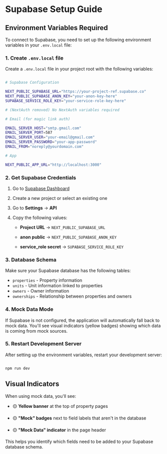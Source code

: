# Supabase Setup Guide

## Environment Variables Required

To connect to Supabase, you need to set up the following environment variables in your `.env.local` file:

### 1. Create `.env.local` file

Create a `.env.local` file in your project root with the following variables:

```bash

# Supabase Configuration

NEXT_PUBLIC_SUPABASE_URL="https://your-project-ref.supabase.co"
NEXT_PUBLIC_SUPABASE_ANON_KEY="your-anon-key-here"
SUPABASE_SERVICE_ROLE_KEY="your-service-role-key-here"

# (NextAuth removed) No NextAuth variables required

# Email (for magic link auth)

EMAIL_SERVER_HOST="smtp.gmail.com"
EMAIL_SERVER_PORT=587
EMAIL_SERVER_USER="your-email@gmail.com"
EMAIL_SERVER_PASSWORD="your-app-password"
EMAIL_FROM="noreply@yourdomain.com"

# App

NEXT_PUBLIC_APP_URL="http://localhost:3000"

```

### 2. Get Supabase Credentials

1. Go to [Supabase Dashboard](https://supabase.com/dashboard)
2. Create a new project or select an existing one
3. Go to **Settings** → **API**

4. Copy the following values:
   - **Project URL** → `NEXT_PUBLIC_SUPABASE_URL`

   - **anon public** → `NEXT_PUBLIC_SUPABASE_ANON_KEY`

   - **service_role secret** → `SUPABASE_SERVICE_ROLE_KEY`

### 3. Database Schema

Make sure your Supabase database has the following tables:
- `properties` - Property information
- `units` - Unit information linked to properties
- `owners` - Owner information
- `ownerships` - Relationship between properties and owners

### 4. Mock Data Mode

If Supabase is not configured, the application will automatically fall back to mock data. You'll see visual indicators
(yellow badges) showing which data is coming from mock sources.

### 5. Restart Development Server

After setting up the environment variables, restart your development server:

```bash

npm run dev

```

## Visual Indicators

When using mock data, you'll see:
- 🟡 **Yellow banner** at the top of property pages

- 🟡 **"Mock" badges** next to field labels that aren't in the database

- 🟡 **"Mock Data" indicator** in the page header

This helps you identify which fields need to be added to your Supabase database schema.
